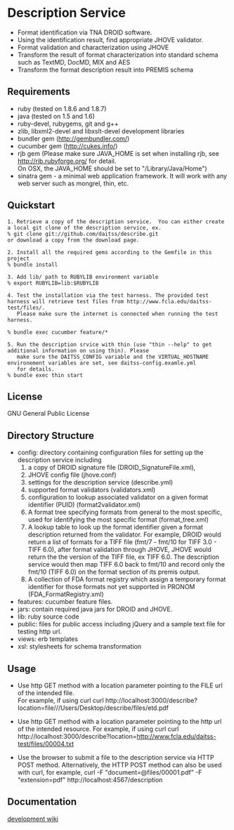 Description Service
==========================
* Format identification via TNA DROID software.
* Using the identification result, find appropriate JHOVE validator.  
* Format validation and characterization using JHOVE
* Transform the result of format characterization into standard schema such as TextMD, DocMD, MIX and AES
* Transform the format description result into PREMIS schema

Requirements
------------
* ruby (tested on 1.8.6 and 1.8.7)
* java (tested on 1.5 and 1.6)
* ruby-devel, rubygems, git and g++
* zlib, libxml2-devel and libxslt-devel development libraries
* bundler gem (http://gembundler.com/)
* cucumber gem (http://cukes.info/)
* rjb gem (Please make sure JAVA_HOME is set when installing rjb, see http://rjb.rubyforge.org/ for detail.  
  On OSX, the JAVA_HOME should be set to "/Library/Java/Home")
* sinatra gem - a minimal web application framework.  It will work with any web server such as mongrel, thin, etc.

Quickstart
----------
	1. Retrieve a copy of the description service.  You can either create a local git clone of the description service, ex.
	% git clone git://github.com/daitss/describe.git
	or download a copy from the download page.
	
	2. Install all the required gems according to the Gemfile in this project
	% bundle install
	
	3. Add lib/ path to RUBYLIB environment variable
	% export RUBYLIB=lib:$RUBYLIB
	
	4. Test the installation via the test harness. The provided test harness will retrieve test files from http://www.fcla.edu/daitss-test/files/.  
	   Please make sure the internet is connected when running the test harness.
	
	% bundle exec cucumber feature/*
	
	5. Run the description srvice with thin (use "thin --help" to get additional information on using thin). Please
	   make sure the DAITSS_CONFIG variable and the VIRTUAL_HOSTNAME environement variables are set, see daitss-config.examle.yml
	   for details.
	% bundle exec thin start 

License
-------
GNU General Public License

Directory Structure
-------------------
* config: directory containing configuration files for setting up the description service including 
  1. a copy of DROID signature file (DROID_SignatureFile.xml),
  2. JHOVE config file (jhove.conf)
  3. settings for the description service (describe.yml)
  4. supported format validators (validators.xml)
  5. configuration to lookup associated validator on a given format identifier (PUID) (format2validator.xml)
  6. A format tree specifying formats from general to the most specific, used for identifying the most specific format (format_tree.xml)
  7. A lookup table to look up the format identifier given a format description returned from the validator.  For example,
     DROID would return a list of formats for a TIFF file (fmt/7 - fmt/10 for TIFF 3.0 - TIFF 6.0), after format validation through JHOVE,
     JHOVE would return the the version of the TIFF file, ex TIFF 6.0.  The description service would then map TIFF 6.0
     back to fmt/10 and record only the fmt/10 (TIFF 6.0) on the format section of its premis output.
  8. A collection of FDA format registry which assign a temporary format identifier for those formats not yet
     supported in PRONOM (FDA_FormatRegistry.xml)
* features: cucumber feature files. 
* jars: contain required java jars for DROID and JHOVE.
* lib: ruby source code
* public: files for public access including jQuery and a sample text file for testing http url.
* views: erb templates
* xsl: stylesheets for schema transformation

Usage
-----
* Use http GET method with a location parameter pointing to the FILE url of the intended file.  
  For example, if using curl
  curl http://localhost:3000/describe?location=file///Users/Desktop/describe/files/etd.pdf

* Use http GET method with a location parameter pointing to the http url of the intended resource.
  For example, if using curl
  curl http://localhost:3000/describe?location=http://www.fcla.edu/daitss-test/files/00004.txt

* Use the browser to submit a file to the description service via HTTP POST method.  Alternatively, the 
  HTTP POST method can also be used with curl, for example,
  curl -F "document=@files/00001.pdf" -F "extension=pdf" http://localhost:4567/description

Documentation
-------------
[development wiki](http://wiki.github.com/daitss/describe/)
